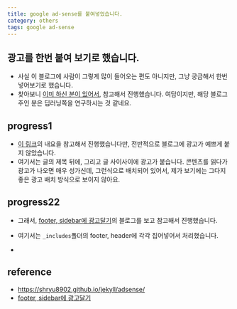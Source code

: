 ```yaml
---
title: google ad-sense를 붙여넣었습니다.
category: others
tags: google ad-sense
---
```


## 광고를 한번 붙여 보기로 했습니다. 

- 사실 이 블로그에 사람이 그렇게 많이 들어오는 편도 아니지만, 그냥 궁금해서 한번 넣어보기로 했습니다. 
- 찾아보니 [이미 하신 분이 있어서](https://shryu8902.github.io/jekyll/adsense/), 참고해서 진행했습니다. 여담이지만, 해당 블로그 주인 분은 딥러닝쪽을 연구하시는 것 같네요. 

## progress1 

- [이 링크](https://shryu8902.github.io/jekyll/adsense/)의 내요을 참고해서 진행했습니다만, 전반적으로 블로그에 광고가 예쁘게 붙지 않았습니다.
- 여기서는 글의 제목 뒤에, 그리고 글 사이사이에 광고가 붙습니다. 콘텐츠를 읽다가 광고가 나오면 매우 성가신데, 그런식으로 배치되어 있어서, 제가 보기에는 그다지 좋은 광고 배치 방식으로 보이지 않아요. 


## progress22

- 그래서, [footer, sidebar에 광고달기](https://devinlife.com/howto%20github%20pages/adsense/)의 블로그를 보고 참고해서 진행했습니다. 
- 여기서는 `_includes`폴더의 footer, header에 각각 집어넣어서 처리했습니다.

- 

## reference

- <https://shryu8902.github.io/jekyll/adsense/>
- [footer, sidebar에 광고달기](https://devinlife.com/howto%20github%20pages/adsense/)